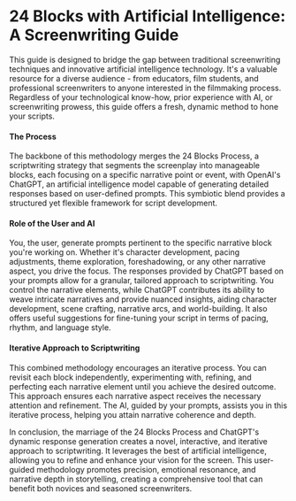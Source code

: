 # 24 Blocks with Artificial Intelligence: A Screenwriting Guide

This guide is designed to bridge the gap between traditional screenwriting techniques and innovative artificial intelligence technology. It's a valuable resource for a diverse audience - from educators, film students, and professional screenwriters to anyone interested in the filmmaking process. Regardless of your technological know-how, prior experience with AI, or screenwriting prowess, this guide offers a fresh, dynamic method to hone your scripts.

#### The Process

The backbone of this methodology merges the 24 Blocks Process, a scriptwriting strategy that segments the screenplay into manageable blocks, each focusing on a specific narrative point or event, with OpenAI's ChatGPT, an artificial intelligence model capable of generating detailed responses based on user-defined prompts. This symbiotic blend provides a structured yet flexible framework for script development.

#### Role of the User and AI

You, the user, generate prompts pertinent to the specific narrative block you're working on. Whether it's character development, pacing adjustments, theme exploration, foreshadowing, or any other narrative aspect, you drive the focus. The responses provided by ChatGPT based on your prompts allow for a granular, tailored approach to scriptwriting. You control the narrative elements, while ChatGPT contributes its ability to weave intricate narratives and provide nuanced insights, aiding character development, scene crafting, narrative arcs, and world-building. It also offers useful suggestions for fine-tuning your script in terms of pacing, rhythm, and language style.

#### Iterative Approach to Scriptwriting

This combined methodology encourages an iterative process. You can revisit each block independently, experimenting with, refining, and perfecting each narrative element until you achieve the desired outcome. This approach ensures each narrative aspect receives the necessary attention and refinement. The AI, guided by your prompts, assists you in this iterative process, helping you attain narrative coherence and depth.

In conclusion, the marriage of the 24 Blocks Process and ChatGPT's dynamic response generation creates a novel, interactive, and iterative approach to scriptwriting. It leverages the best of artificial intelligence, allowing you to refine and enhance your vision for the screen. This user-guided methodology promotes precision, emotional resonance, and narrative depth in storytelling, creating a comprehensive tool that can benefit both novices and seasoned screenwriters.
